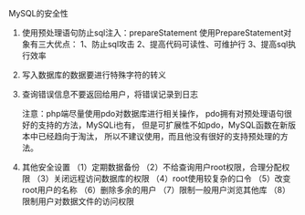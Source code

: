 MySQL的安全性

1. 使用预处理语句防止sql注入：prepareStatement
        使用PrepareStatement对象有三大优点：
            1、防止sql攻击
            2、提高代码可读性、可维护行
            3、提高sql执行效率

2. 写入数据库的数据要进行特殊字符的转义
3. 查询错误信息不要返回给用户，将错误记录到日志

    注意：php端尽量使用pdo对数据库进行相关操作，
        pdo拥有对预处理语句很好的支持的方法，MySQLi也有，
        但是可扩展性不如pdo，MySQL函数在新版本中已经趋向于淘汰，
        所以不建议使用，而且他没有很好的支持预处理的方法。

4. 其他安全设置
    （1）定期数据备份
    （2）不给查询用户root权限，合理分配权限
    （3）关闭远程访问数据库的权限
    （4）root使用较复杂的口令
    （5）改变root用户的名称
    （6）删除多余的用户
    （7）限制一般用户浏览其他库
    （8）限制用户对数据文件的访问权限
